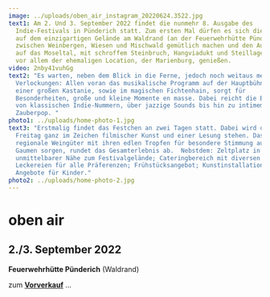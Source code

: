 ```yaml
---
image: ../uploads/oben_air_instagram_20220624.3522.jpg
text1: Am 2. Und 3. September 2022 findet die nunmehr 8. Ausgabe des
  Indie-Festivals in Pünderich statt. Zum ersten Mal dürfen es sich die Gäste
  auf dem einzigartigen Gelände am Waldrand (an der Feuerwehrhütte Pünderich),
  zwischen Weinbergen, Wiesen und Mischwald gemütlich machen und den Ausblick
  auf das Moseltal, mit schroffem Steinbruch, Hangviadukt und Steillagen sowie
  vor allem der ehemaligen Location, der Marienburg, genießen.
video: 2nby41vuhGg
text2: "Es warten, neben dem Blick in die Ferne, jedoch noch weitaus mehr
  Verlockungen: Allen voran das musikalische Programm auf der Hauptbühne unter
  einer großen Kastanie, sowie im magischen Fichtenhain, sorgt für
  Besonderheiten, große und kleine Momente en masse. Dabei reicht die Bandbreite
  von klassischen Indie-Nummern, über jazzige Sounds bis hin zu intimem
  Zauberpop. "
photo1: ../uploads/home-photo-1.jpg
text3: "Erstmalig findet das Festchen an zwei Tagen statt. Dabei wird der
  Freitag ganz im Zeichen filmischer Kunst und einer Lesung stehen. Dass
  regionale Weingüter mit ihren edlen Tropfen für besondere Stimmung auf den
  Gaumen sorgen, rundet das Gesamterlebnis ab.  Nebstdem: Zeltplatz in
  unmittelbarer Nähe zum Festivalgelände; Cateringbereich mit diversen
  Leckereien für alle Präferenzen; Frühstücksangebot; Kunstinstallationen;
  Angebote für Kinder."
photo2: ../uploads/home-photo-2.jpg
---
```

# oben air

## **2\./3\. September** 2022        

**Feuerwehrhütte Pünderich** (Waldrand)

zum [**Vorverkauf**](https://www.ticket-regional.de/events.php?eventseriesID=710&mysearchEventseries=710) ...